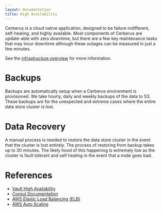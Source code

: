 ```yaml
---
layout: documentation
title: High Availability
---
```


Cerberus is a cloud native application, designed to be failure indifferent, self-healing, and highly available.  Most 
components of Cerberus are update-able with zero downtime, but there are a few key maintenance tasks that may incur 
downtime although these outages can be measured in just a few minutes.

See the [infrastructure overview](infrastructure-overview) for more information.


# Backups

Backups are automatically setup when a Cerberus environment is provisioned. We take hourly, daily and weekly 
backups of the data to S3.  These backups are for the unexpected and extreme cases where the entire data store cluster
is lost.


# Data Recovery

A manual process is needed to restore the data store cluster in the event that the cluster is lost entirely.  The
process of restoring from backup takes up to 30 minutes.  The likely hood of this happening is extremely low as the
cluster is fault tolerant and self healing in the event that a node goes bad.


# References

*  <a target="_blank" onclick="trackOutboundLink('https://www.vaultproject.io/docs/internals/high-availability.html')" href="https://www.vaultproject.io/docs/internals/high-availability.html">Vault High Availability</a>
*  <a target="_blank" onclick="trackOutboundLink('https://www.consul.io/docs/index.html')" href="https://www.consul.io/docs/index.html">Consul Documentation</a>
*  <a target="_blank" onclick="trackOutboundLink('https://aws.amazon.com/elasticloadbalancing/')" href="https://aws.amazon.com/elasticloadbalancing/">AWS Elastic Load Balancing (ELB)</a>
*  <a target="_blank" onclick="trackOutboundLink('https://aws.amazon.com/autoscaling/')" href="https://aws.amazon.com/autoscaling/">AWS Auto Scaling</a>